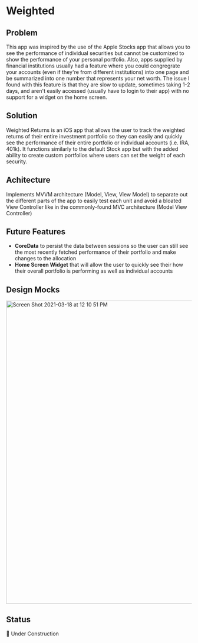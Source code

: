 # Weighted

## Problem
This app was inspired by the use of the Apple Stocks app that allows you to see the performance of individual securities but cannot be customized to show the performance of your personal portfolio. Also, apps supplied by financial institutions usually had a feature where you could congregrate your accounts (even if they're from different institutions) into one page and be summarized into one number that represents your net worth. The issue I found with this feature is that they are slow to update, sometimes taking 1-2 days, and aren't easily accessed (usually have to login to their app) with no support for a widget on the home screen. 

## Solution 
Weighted Returns is an iOS app that allows the user to track the weighted returns of their entire investment portfolio so they can easily and quickly see the performance of their entire portfolio or individual accounts (i.e. IRA, 401k). It functions similarly to the default Stock app but with the added ability to create custom portfolios where users can set the weight of each security.

## Achitecture
Implements MVVM architecture (Model, View, View Model) to separate out the different parts of the app to easily test each unit and avoid a bloated View Controller like in the commonly-found MVC architecture (Model View Controller)

## Future Features

* **CoreData** to persist the data between sessions so the user can still see the most recently fetched performance of their portfolio and make changes to the allocation
* **Home Screen Widget** that will allow the user to quickly see their how their overall portfolio is performing as well as individual accounts

## Design Mocks

<img width="820" alt="Screen Shot 2021-03-18 at 12 10 51 PM" src="https://user-images.githubusercontent.com/25331902/111658739-ffdd8b80-87e2-11eb-9d0c-b1c3ea139b4b.png">

## Status

🚧 Under Construction
